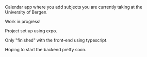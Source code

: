 Calendar app where you add subjects you are currently taking at the University of Bergen.

Work in progress!

Project set up using expo.

Only "finished" with the front-end using typescript.

Hoping to start the backend pretty soon.
